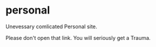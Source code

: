# personal

Unevessary comlicated Personal site.

Please don't open that link. You will seriously get a Trauma.
